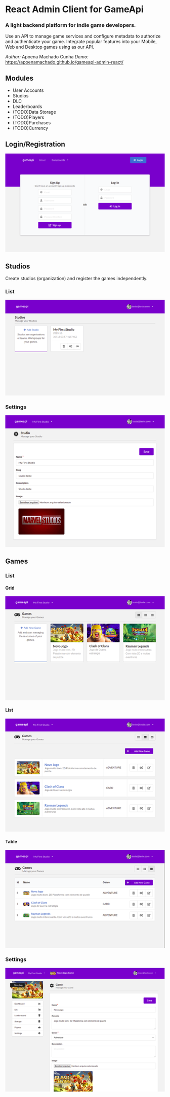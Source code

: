 # React Admin Client for GameApi

### A light backend platform for indie game developers.

Use an API to manage game services and configure metadata to authorize and authenticate your game. Integrate popular features into your Mobile, Web and Desktop games using as our API.

*Author:* Apoena Machado Cunha
*Demo:* https://apoenamachado.github.io/gameapi-admin-react/


## Modules

- User Accounts
- Studios
- DLC
- Leaderboards
- (TODO)Data Storage
- (TODO)Players
- (TODO)Purchases
- (TODO)Currency

## Login/Registration
![](./thumbs/gameapi-login.png)

## Studios
Create studios (organization) and register the games independently.

### List

![](./thumbs/gameapi-studios.png)

### Settings

![](./thumbs/gameapi-studio-settings.png)

## Games

### List

#### Grid
![](./thumbs/gameapi-games-grid.png)

#### List
![](./thumbs/gameapi-games-list.png)

#### Table
![](./thumbs/gameapi-games-table.png)

### Settings
![](./thumbs/gameapi-games-settings.png)
